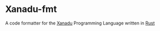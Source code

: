 # Xanadu-fmt

A code formatter for the [Xanadu](https://github.com/Turtel216/Xanadu) Programming Language written in [Rust](https://www.rust-lang.org/)
